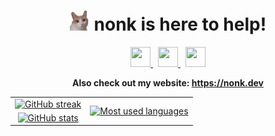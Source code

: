 <div align="center">
    <h1>
        <img width="32" height="32" src="assets/mars.png">
        <span>nonk is here to help!</span>
    </h1>
</div>

<div align="center">
    <a href="https://vk.com/nonkus">
        <img width="32" height="32" src="https://cdn.simpleicons.org/vk/black/white">
    </a>
    &nbsp;
    <a href="https://discord.com/users/268677450144153611">
        <img width="32" height="32" src="https://cdn.simpleicons.org/discord/black/white">
    </a>
    &nbsp;
    <a href="mailto:me@nonk.dev">
        <img width="32" height="32" src="https://cdn.simpleicons.org/gmail/black/white">
    </a>
</div>

**<div align="center">Also check out my website: <https://nonk.dev></div>**

<table align="center" cellspacing="0" cellpadding="0" style="border-collapse: collapse; border: none;">
    <tr>
        <td align="center">
            <a href="https://git.io/streak-stats"><img alt="GitHub streak" width="400" src="https://streak-stats.demolab.com/?user=nonk123&theme=transparent&background=00000000&card_width=400"></a>
        </td>
        <td align="center" rowspan="3">
            <a href="https://github.com/anuraghazra/github-readme-stats">
                <img alt="Most used languages" width="300" src="https://github-readme-stats.vercel.app/api/top-langs/?username=nonk123&exclude_repo=PNEngine,ProjectNightmare,catspeak-lang,gzdoom,kakoune-lsp&show-icons=true&theme=transparent&card_width=300&langs_count=12&layout=pie">
            </a>
        </td>
    </tr>
    <tr></tr>
    <tr>
        <td align="center">
            <a href="https://github.com/anuraghazra/github-readme-stats">
                <img alt="GitHub stats" width="400" src="https://github-readme-stats.vercel.app/api/?username=nonk123&exclude_repo=PNEngine,ProjectNightmare,catspeak-lang,gzdoom,kakoune-lsp&theme=transparent&card_width=400">
            </a>
        </td>
    </tr>
</table>
